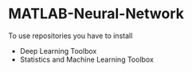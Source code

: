 # MATLAB-Neural-Network

To use repositories you have to install 

- Deep Learning Toolbox
- Statistics and Machine Learning Toolbox

